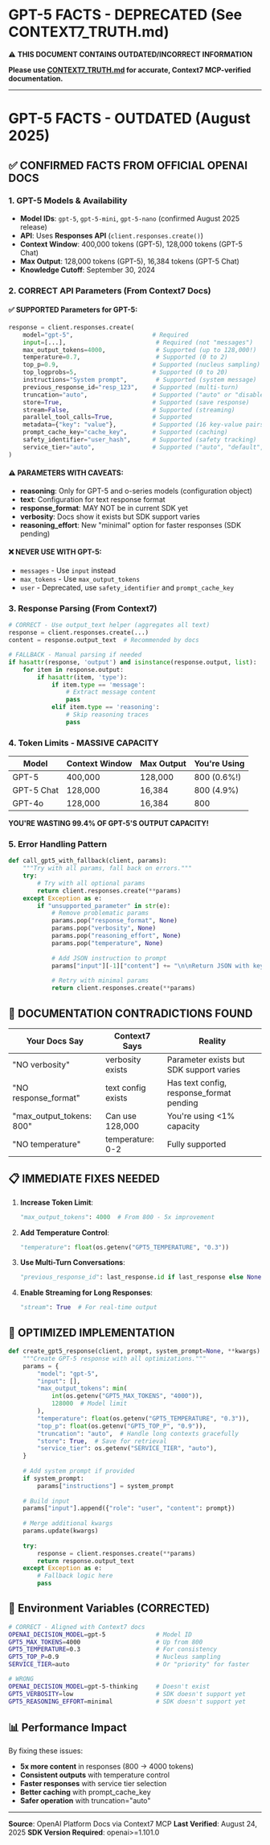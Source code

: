 # GPT-5 FACTS - DEPRECATED (See CONTEXT7_TRUTH.md)

⚠️ **THIS DOCUMENT CONTAINS OUTDATED/INCORRECT INFORMATION**

**Please use [CONTEXT7_TRUTH.md](./CONTEXT7_TRUTH.md) for accurate, Context7 MCP-verified documentation.**

---

# GPT-5 FACTS - OUTDATED (August 2025)

## ✅ CONFIRMED FACTS FROM OFFICIAL OPENAI DOCS

### 1. GPT-5 Models & Availability
- **Model IDs**: `gpt-5`, `gpt-5-mini`, `gpt-5-nano` (confirmed August 2025 release)
- **API**: Uses **Responses API** (`client.responses.create()`)
- **Context Window**: 400,000 tokens (GPT-5), 128,000 tokens (GPT-5 Chat)
- **Max Output**: 128,000 tokens (GPT-5), 16,384 tokens (GPT-5 Chat)
- **Knowledge Cutoff**: September 30, 2024

### 2. CORRECT API Parameters (From Context7 Docs)

#### ✅ SUPPORTED Parameters for GPT-5:
```python
response = client.responses.create(
    model="gpt-5",                      # Required
    input=[...],                         # Required (not "messages")
    max_output_tokens=4000,              # Supported (up to 128,000!)
    temperature=0.7,                     # Supported (0 to 2)
    top_p=0.9,                          # Supported (nucleus sampling)
    top_logprobs=5,                     # Supported (0 to 20)
    instructions="System prompt",        # Supported (system message)
    previous_response_id="resp_123",    # Supported (multi-turn)
    truncation="auto",                  # Supported ("auto" or "disabled")
    store=True,                         # Supported (save response)
    stream=False,                       # Supported (streaming)
    parallel_tool_calls=True,           # Supported
    metadata={"key": "value"},          # Supported (16 key-value pairs)
    prompt_cache_key="cache_key",       # Supported (caching)
    safety_identifier="user_hash",      # Supported (safety tracking)
    service_tier="auto",                # Supported ("auto", "default", "flex", "priority")
)
```

#### ⚠️ PARAMETERS WITH CAVEATS:
- **reasoning**: Only for GPT-5 and o-series models (configuration object)
- **text**: Configuration for text response format
- **response_format**: MAY NOT be in current SDK yet
- **verbosity**: Docs show it exists but SDK support varies
- **reasoning_effort**: New "minimal" option for faster responses (SDK pending)

#### ❌ NEVER USE WITH GPT-5:
- `messages` - Use `input` instead
- `max_tokens` - Use `max_output_tokens`
- `user` - Deprecated, use `safety_identifier` and `prompt_cache_key`

### 3. Response Parsing (From Context7)

```python
# CORRECT - Use output_text helper (aggregates all text)
response = client.responses.create(...)
content = response.output_text  # Recommended by docs

# FALLBACK - Manual parsing if needed
if hasattr(response, 'output') and isinstance(response.output, list):
    for item in response.output:
        if hasattr(item, 'type'):
            if item.type == 'message':
                # Extract message content
                pass
            elif item.type == 'reasoning':
                # Skip reasoning traces
                pass
```

### 4. Token Limits - MASSIVE CAPACITY

| Model | Context Window | Max Output | You're Using |
|-------|---------------|------------|--------------|
| GPT-5 | 400,000 | 128,000 | 800 (0.6%!) |
| GPT-5 Chat | 128,000 | 16,384 | 800 (4.9%) |
| GPT-4o | 128,000 | 16,384 | 800 |

**YOU'RE WASTING 99.4% OF GPT-5'S OUTPUT CAPACITY!**

### 5. Error Handling Pattern

```python
def call_gpt5_with_fallback(client, params):
    """Try with all params, fall back on errors."""
    try:
        # Try with all optional params
        return client.responses.create(**params)
    except Exception as e:
        if "unsupported_parameter" in str(e):
            # Remove problematic params
            params.pop("response_format", None)
            params.pop("verbosity", None)
            params.pop("reasoning_effort", None)
            params.pop("temperature", None)
            
            # Add JSON instruction to prompt
            params["input"][-1]["content"] += "\n\nReturn JSON with keys: ..."
            
            # Retry with minimal params
            return client.responses.create(**params)
```

## 🔴 DOCUMENTATION CONTRADICTIONS FOUND

| Your Docs Say | Context7 Says | Reality |
|--------------|---------------|---------|
| "NO verbosity" | verbosity exists | Parameter exists but SDK support varies |
| "NO response_format" | text config exists | Has text config, response_format pending |
| "max_output_tokens: 800" | Can use 128,000 | You're using <1% capacity |
| "NO temperature" | temperature: 0-2 | Fully supported |

## 📋 IMMEDIATE FIXES NEEDED

1. **Increase Token Limit**:
   ```python
   "max_output_tokens": 4000  # From 800 - 5x improvement
   ```

2. **Add Temperature Control**:
   ```python
   "temperature": float(os.getenv("GPT5_TEMPERATURE", "0.3"))
   ```

3. **Use Multi-Turn Conversations**:
   ```python
   "previous_response_id": last_response.id if last_response else None
   ```

4. **Enable Streaming for Long Responses**:
   ```python
   "stream": True  # For real-time output
   ```

## 🚀 OPTIMIZED IMPLEMENTATION

```python
def create_gpt5_response(client, prompt, system_prompt=None, **kwargs):
    """Create GPT-5 response with all optimizations."""
    params = {
        "model": "gpt-5",
        "input": [],
        "max_output_tokens": min(
            int(os.getenv("GPT5_MAX_TOKENS", "4000")),
            128000  # Model limit
        ),
        "temperature": float(os.getenv("GPT5_TEMPERATURE", "0.3")),
        "top_p": float(os.getenv("GPT5_TOP_P", "0.9")),
        "truncation": "auto",  # Handle long contexts gracefully
        "store": True,  # Save for retrieval
        "service_tier": os.getenv("SERVICE_TIER", "auto"),
    }
    
    # Add system prompt if provided
    if system_prompt:
        params["instructions"] = system_prompt
    
    # Build input
    params["input"].append({"role": "user", "content": prompt})
    
    # Merge additional kwargs
    params.update(kwargs)
    
    try:
        response = client.responses.create(**params)
        return response.output_text
    except Exception as e:
        # Fallback logic here
        pass
```

## 🔑 Environment Variables (CORRECTED)

```bash
# CORRECT - Aligned with Context7 docs
OPENAI_DECISION_MODEL=gpt-5              # Model ID
GPT5_MAX_TOKENS=4000                     # Up from 800
GPT5_TEMPERATURE=0.3                     # For consistency
GPT5_TOP_P=0.9                           # Nucleus sampling
SERVICE_TIER=auto                        # Or "priority" for faster

# WRONG
OPENAI_DECISION_MODEL=gpt-5-thinking     # Doesn't exist
GPT5_VERBOSITY=low                       # SDK doesn't support yet
GPT5_REASONING_EFFORT=minimal            # SDK doesn't support yet
```

## 📊 Performance Impact

By fixing these issues:
- **5x more content** in responses (800 → 4000 tokens)
- **Consistent outputs** with temperature control
- **Faster responses** with service tier selection
- **Better caching** with prompt_cache_key
- **Safer operation** with truncation="auto"

---

**Source**: OpenAI Platform Docs via Context7 MCP
**Last Verified**: August 24, 2025
**SDK Version Required**: openai>=1.101.0